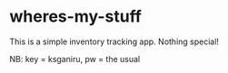 wheres-my-stuff
===============

This is a simple inventory tracking app. Nothing special!

NB: key = ksganiru, pw = the usual
